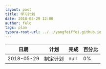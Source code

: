 ```yaml
---
layout: post
title: 学习计划
date: 2018-05-29 12:00
author: felo
tags: plan
typora-root-url: ../../yangfeiffei.github.io
---
```



日期      |      计划          |            完成               | 百分比
---------|-------------------|-------------------------------|----------------
2018-05-29|    制定计划       |               null            |    0%